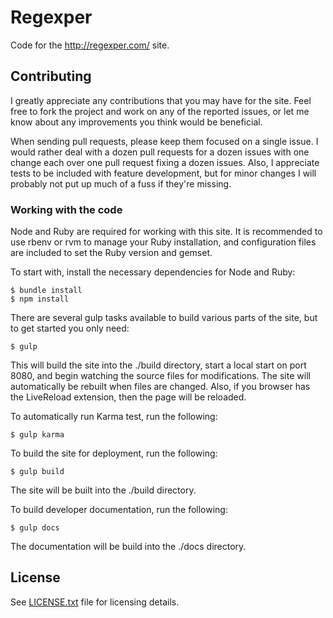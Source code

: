 # Regexper

Code for the http://regexper.com/ site.

## Contributing

I greatly appreciate any contributions that you may have for the site. Feel free to fork the project and work on any of the reported issues, or let me know about any improvements you think would be beneficial.

When sending pull requests, please keep them focused on a single issue. I would rather deal with a dozen pull requests for a dozen issues with one change each over one pull request fixing a dozen issues. Also, I appreciate tests to be included with feature development, but for minor changes I will probably not put up much of a fuss if they're missing.

### Working with the code

Node and Ruby are required for working with this site. It is recommended to use rbenv or rvm to manage your Ruby installation, and configuration files are included to set the Ruby version and gemset.

To start with, install the necessary dependencies for Node and Ruby:

    $ bundle install
    $ npm install

There are several gulp tasks available to build various parts of the site, but to get started you only need:

    $ gulp

This will build the site into the ./build directory, start a local start on port 8080, and begin watching the source files for modifications. The site will automatically be rebuilt when files are changed. Also, if you browser has the LiveReload extension, then the page will be reloaded.

To automatically run Karma test, run the following:

    $ gulp karma

To build the site for deployment, run the following:

    $ gulp build

The site will be built into the ./build directory.

To build developer documentation, run the following:

    $ gulp docs

The documentation will be build into the ./docs directory.

## License

See [LICENSE.txt](/LICENSE.txt) file for licensing details.
